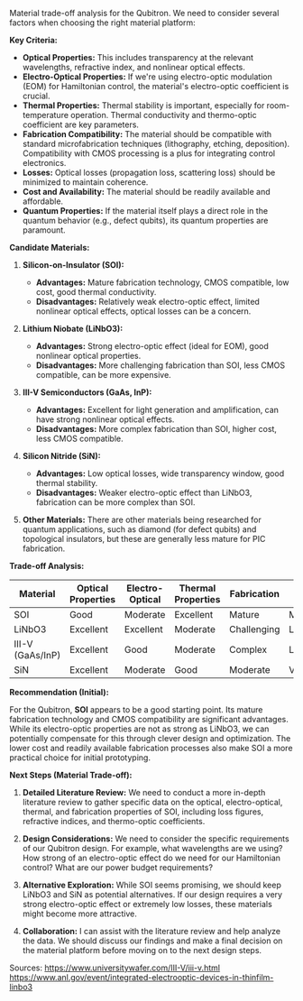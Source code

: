 Material trade-off analysis for the Qubitron.  We need to consider several factors when choosing the right material platform:

**Key Criteria:**

* **Optical Properties:**  This includes transparency at the relevant wavelengths, refractive index, and nonlinear optical effects.
* **Electro-Optical Properties:**  If we're using electro-optic modulation (EOM) for Hamiltonian control, the material's electro-optic coefficient is crucial.
* **Thermal Properties:**  Thermal stability is important, especially for room-temperature operation.  Thermal conductivity and thermo-optic coefficient are key parameters.
* **Fabrication Compatibility:**  The material should be compatible with standard microfabrication techniques (lithography, etching, deposition).  Compatibility with CMOS processing is a plus for integrating control electronics.
* **Losses:**  Optical losses (propagation loss, scattering loss) should be minimized to maintain coherence.
* **Cost and Availability:**  The material should be readily available and affordable.
* **Quantum Properties:**  If the material itself plays a direct role in the quantum behavior (e.g., defect qubits), its quantum properties are paramount.

**Candidate Materials:**

1. **Silicon-on-Insulator (SOI):**

    * **Advantages:** Mature fabrication technology, CMOS compatible, low cost, good thermal conductivity.
    * **Disadvantages:** Relatively weak electro-optic effect, limited nonlinear optical effects, optical losses can be a concern.

2. **Lithium Niobate (LiNbO3):**

    * **Advantages:** Strong electro-optic effect (ideal for EOM), good nonlinear optical properties.
    * **Disadvantages:** More challenging fabrication than SOI, less CMOS compatible, can be more expensive.

3. **III-V Semiconductors (GaAs, InP):**

    * **Advantages:** Excellent for light generation and amplification, can have strong nonlinear optical effects.
    * **Disadvantages:** More complex fabrication than SOI, higher cost, less CMOS compatible.

4. **Silicon Nitride (SiN):**

    * **Advantages:** Low optical losses, wide transparency window, good thermal stability.
    * **Disadvantages:** Weaker electro-optic effect than LiNbO3, fabrication can be more complex than SOI.

5. **Other Materials:**  There are other materials being researched for quantum applications, such as diamond (for defect qubits) and topological insulators, but these are generally less mature for PIC fabrication.

**Trade-off Analysis:**

| Material        | Optical Properties | Electro-Optical | Thermal Properties | Fabrication | Losses | Cost | Quantum Properties |
|-----------------|--------------------|-----------------|--------------------|-------------|--------|------|-------------------|
| SOI             | Good               | Moderate        | Excellent          | Mature      | Moderate| Low  | N/A               |
| LiNbO3          | Excellent          | Excellent       | Moderate           | Challenging | Low    | High | N/A               |
| III-V (GaAs/InP)| Excellent          | Good            | Moderate           | Complex     | Low    | High | N/A               |
| SiN             | Excellent          | Moderate        | Good               | Moderate    | Very Low| Moderate| N/A               |

**Recommendation (Initial):**

For the Qubitron, **SOI** appears to be a good starting point. Its mature fabrication technology and CMOS compatibility are significant advantages. While its electro-optic properties are not as strong as LiNbO3, we can potentially compensate for this through clever design and optimization. The lower cost and readily available fabrication processes also make SOI a more practical choice for initial prototyping.

**Next Steps (Material Trade-off):**

1. **Detailed Literature Review:** We need to conduct a more in-depth literature review to gather specific data on the optical, electro-optical, thermal, and fabrication properties of SOI, including loss figures, refractive indices, and thermo-optic coefficients.

2. **Design Considerations:** We need to consider the specific requirements of our Qubitron design.  For example, what wavelengths are we using?  How strong of an electro-optic effect do we need for our Hamiltonian control?  What are our power budget requirements?

3. **Alternative Exploration:** While SOI seems promising, we should keep LiNbO3 and SiN as potential alternatives.  If our design requires a very strong electro-optic effect or extremely low losses, these materials might become more attractive.

4. **Collaboration:** I can assist with the literature review and help analyze the data.  We should discuss our findings and make a final decision on the material platform before moving on to the next design steps.

Sources:
https://www.universitywafer.com/III-V/iii-v.html
https://www.anl.gov/event/integrated-electrooptic-devices-in-thinfilm-linbo3

